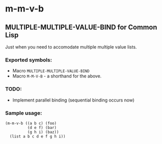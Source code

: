 # m-m-v-b
## MULTIPLE-MULTIPLE-VALUE-BIND for Common Lisp

Just when you need to accomodate multiple multiple value lists.

### Exported symbols:
  * Macro `MULTIPLE-MULTIPLE-VALUE-BIND`
  * Macro `M-M-V-B` - a shorthand for the above.

### TODO:
  * Implement parallel binding (sequential binding occurs now)

### Sample usage:
```common-lisp
(m-m-v-b ((a b c) (foo)
          (d e f) (bar)
          (g h i) (baz))
  (list a b c d e f g h i))
```
